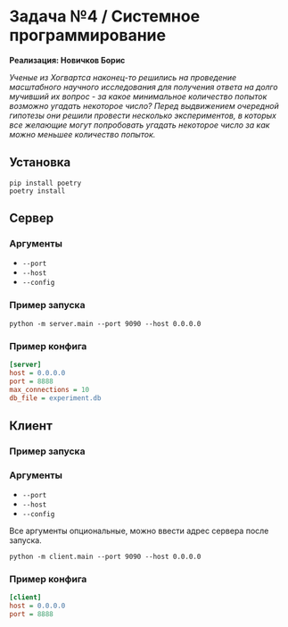 # Задача №4 / Системное программирование
**Реализация: Новичков Борис**

*Ученые из Хогвартса наконец-то решились на проведение масштабного научного
исследования для получения ответа на долго мучивший их вопрос - за какое
минимальное количество попыток возможно угадать некоторое число? Перед
выдвижением очередной гипотезы они решили провести несколько экспериментов,
в которых все желающие могут попробовать угадать некоторое число за как
можно меньшее количество попыток.*


## Установка
```
pip install poetry
poetry install
```

## Сервер

### Аргументы
- `--port`
- `--host`
- `--config`

### Пример запуска
```
python -m server.main --port 9090 --host 0.0.0.0
```

### Пример конфига
```ini
[server]
host = 0.0.0.0
port = 8888
max_connections = 10
db_file = experiment.db
```

## Клиент
### Пример запуска
### Аргументы
- `--port`
- `--host`
- `--config`

Все аргументы опциональные, можно ввести адрес сервера после запуска.
```
python -m client.main --port 9090 --host 0.0.0.0
```

### Пример конфига
```ini
[client]
host = 0.0.0.0
port = 8888
```